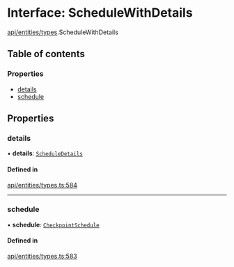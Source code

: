 # Interface: ScheduleWithDetails

[api/entities/types](../wiki/api.entities.types).ScheduleWithDetails

## Table of contents

### Properties

- [details](../wiki/api.entities.types.ScheduleWithDetails#details)
- [schedule](../wiki/api.entities.types.ScheduleWithDetails#schedule)

## Properties

### details

• **details**: [`ScheduleDetails`](../wiki/api.entities.CheckpointSchedule.types.ScheduleDetails)

#### Defined in

[api/entities/types.ts:584](https://github.com/PolymeshAssociation/polymesh-sdk/blob/f8a937f04/src/api/entities/types.ts#L584)

___

### schedule

• **schedule**: [`CheckpointSchedule`](../wiki/api.entities.CheckpointSchedule.CheckpointSchedule)

#### Defined in

[api/entities/types.ts:583](https://github.com/PolymeshAssociation/polymesh-sdk/blob/f8a937f04/src/api/entities/types.ts#L583)
